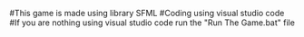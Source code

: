 #This game is made using library SFML
#Coding using visual studio code
#If you are nothing using visual studio code run the "Run The Game.bat" file